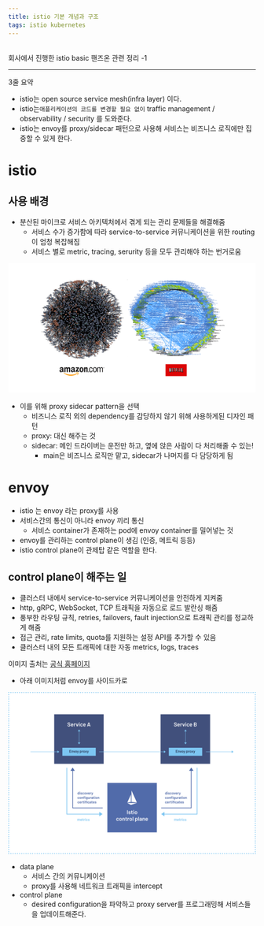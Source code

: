 ```yaml
---
title: istio 기본 개념과 구조
tags: istio kubernetes
---
```


<br/>
회사에서 진행한 istio basic 핸즈온 관련 정리 -1  <br/>
<!--more-->

---

3줄 요약
- istio는 open source service mesh(infra layer) 이다.
- istio는`애플리케이션의 코드를 변경할 필요 없이` traffic management / observability / security 를 도와준다.
- istio는 envoy를 proxy/sidecar 패턴으로 사용해 서비스는 비즈니스 로직에만 집중할 수 있게 한다.

# istio
## 사용 배경
- 분산된 마이크로 서비스 아키텍처에서 겪게 되는 관리 문제들을 해결해줌
  - 서비스 수가 증가함에 따라 service-to-service 커뮤니케이션을 위한 routing이 엄청 복잡해짐
  - 서비스 별로 metric, tracing, serurity 등을 모두 관리해야 하는 번거로움

![micro-service.png](/assets/images/micro-service.png)


- 이를 위해 proxy sidecar pattern을 선택
    - 비즈니스 로직 외의 dependency를 감당하지 않기 위해 사용하게된 디자인 패턴
    - proxy: 대신 해주는 것
    - sidecar: 메인 드라이버는 운전만 하고, 옆에 앉은 사람이 다 처리해줄 수 있는!
        - main은 비즈니스 로직만 맡고, sidecar가 나머지를 다 담당하게 됨

# envoy
- istio 는 envoy 라는 proxy를 사용
- 서비스간의 통신이 아니라 envoy 끼리 통신
    - 서비스 container가 존재하는 pod에 envoy container를 밀어넣는 것
- envoy를 관리하는 control plane이 생김 (인증, 메트릭 등등)
- istio control plane이 관제탑 같은 역할을 한다.

## control plane이 해주는 일
  - 클러스터 내에서 service-to-service 커뮤니케이션을 안전하게 지켜줌
  - http, gRPC, WebSocket, TCP 트래픽을 자동으로 로드 발란싱 해줌
  - 풍부한 라우팅 규칙, retries, failovers, fault injection으로 트래픽 관리를 정교하게 해줌
  - 접근 관리, rate limits, quota를 지원하는 설정 API를 추가할 수 있음
  - 클러스터 내의 모든 트래픽에 대한 자동 metrics, logs, traces

이미지 출처는 [공식 홈페이지](https://istio.io/latest/about/service-mesh/)
- 아래 이미지처럼 envoy를 사이드카로

![service-mesh.png](/assets/images/service-mesh.svg)
- data plane
  - 서비스 간의 커뮤니케이션
  - proxy를 사용해 네트워크 트래픽을 intercept
- control plane
  - desired configuration을 파악하고 proxy server를 프로그래밍해 서비스들을 업데이트해준다.
